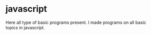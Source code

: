 # javascript
Here all type of basic programs present. I made programs on all basic topics in javascript.
